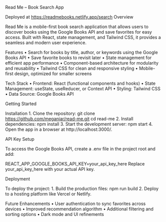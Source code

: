 Read Me – Book Search App

Deployed at https://readmebooks.netlify.app/search
Overview

Read Me is a mobile-first book search application that allows users to discover books using the Google Books API and save favorites for easy access. Built with React, state management, and Tailwind CSS, it provides a seamless and modern user experience.

Features
	•	Search for books by title, author, or keywords using the    Google Books API
	•	Save favorite books to revisit later
	•	State management for efficient app performance
	•	Component-based architecture for modularity and reusability
	•	Tailwind CSS for clean and responsive styling
	•	Mobile-first design, optimized for smaller screens

Tech Stack
	•	Frontend: React (functional components and hooks)
	•	State Management: useState, useReducer, or Context API
	•	Styling: Tailwind CSS
	•	Data Source: Google Books API

Getting Started

Installation
	1.	Clone the repository:
git clone https://github.com/meganjar/read-me.git
cd read-me
	2.	Install dependencies:
npm install
	3.	Start the development server:
npm start
	4.	Open the app in a browser at http://localhost:3000/.

API Key Setup

To access the Google Books API, create a .env file in the project root and add:

REACT_APP_GOOGLE_BOOKS_API_KEY=your_api_key_here
Replace your_api_key_here with your actual API key.

Deployment

To deploy the project:
	1.	Build the production files:
npm run build
	2.	Deploy to a hosting platform like Vercel or Netlify.

Future Enhancements
	•	User authentication to sync favorites across devices
	•	Improved recommendation algorithm
	•	Additional filtering and sorting options
	•	Dark mode and UI refinements


